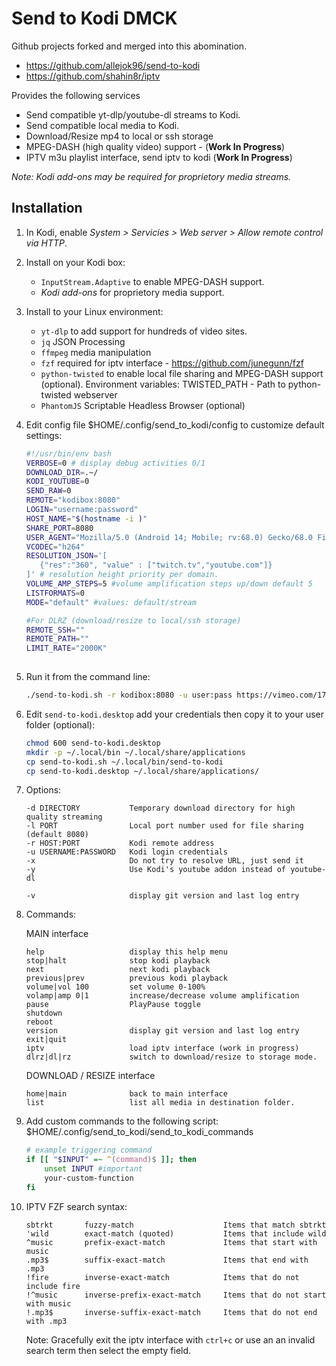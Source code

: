 # Send to Kodi DMCK

Github projects forked and merged into this abomination.

* https://github.com/allejok96/send-to-kodi
* https://github.com/shahin8r/iptv

Provides the following services

* Send compatible yt-dlp/youtube-dl streams to Kodi.
* Send compatible local media to Kodi.
* Download/Resize mp4 to local or ssh storage
* MPEG-DASH (high quality video) support - (__Work In Progress__)
* IPTV m3u playlist interface, send iptv to kodi (__Work In Progress__)

*Note: Kodi add-ons may be required for proprietory media streams.*

## Installation

1. In Kodi, enable *System > Servicies > Web server > Allow remote control via HTTP*.
2. Install on your Kodi box:

   * `InputStream.Adaptive` to enable MPEG-DASH support.
   * *Kodi add-ons* for proprietory media support.

3. Install to your Linux environment:

   * `yt-dlp`           to add support for hundreds of video sites.
   * `jq`               JSON Processing
   * `ffmpeg`           media manipulation
   * `fzf`              required for iptv interface - https://github.com/junegunn/fzf
   * `python-twisted`   to enable local file sharing and MPEG-DASH support (optional). Environment variables: TWISTED_PATH - Path to python-twisted webserver
   * `PhantomJS`        Scriptable Headless Browser (optional)

4. Edit config file $HOME/.config/send_to_kodi/config to customize default settings:

   ```bash
   #!/usr/bin/env bash
   VERBOSE=0 # display debug activities 0/1
   DOWNLOAD_DIR=.~/
   KODI_YOUTUBE=0
   SEND_RAW=0
   REMOTE="kodibox:8080"
   LOGIN="username:password"
   HOST_NAME="$(hostname -i )"
   SHARE_PORT=8080
   USER_AGENT="Mozilla/5.0 (Android 14; Mobile; rv:68.0) Gecko/68.0 Firefox/128.0"
   VCODEC="h264"
   RESOLUTION_JSON='[
      {"res":"360", "value" : ["twitch.tv","youtube.com"]}
   ]' # resolution height priority per domain.
   VOLUME_AMP_STEPS=5 #volume amplification steps up/down default 5
   LISTFORMATS=0
   MODE="default" #values: default/stream

   #For DLRZ (download/resize to local/ssh storage)
   REMOTE_SSH=""
   REMOTE_PATH=""
   LIMIT_RATE="2000K"
 
   ```

5. Run it from the command line:

   ```bash
   ./send-to-kodi.sh -r kodibox:8080 -u user:pass https://vimeo.com/174312494
   ```

6. Edit `send-to-kodi.desktop` add your credentials then copy it to your user folder (optional):

   ```bash
   chmod 600 send-to-kodi.desktop
   mkdir -p ~/.local/bin ~/.local/share/applications
   cp send-to-kodi.sh ~/.local/bin/send-to-kodi
   cp send-to-kodi.desktop ~/.local/share/applications/
   ```

7. Options:

   ```text
   -d DIRECTORY           Temporary download directory for high quality streaming
   -l PORT                Local port number used for file sharing (default 8080)
   -r HOST:PORT           Kodi remote address
   -u USERNAME:PASSWORD   Kodi login credentials
   -x                     Do not try to resolve URL, just send it
   -y                     Use Kodi's youtube addon instead of youtube-dl

   -v                     display git version and last log entry
   ```

8. Commands:
   
   MAIN interface
    
   ```text
   help                   display this help menu
   stop|halt              stop kodi playback
   next                   next kodi playback
   previous|prev          previous kodi playback
   volume|vol 100         set volume 0-100%
   volamp|amp 0|1         increase/decrease volume amplification
   pause                  PlayPause toggle
   shutdown
   reboot
   version                display git version and last log entry
   exit|quit
   iptv                   load iptv interface (work in progress)
   dlrz|dl|rz             switch to download/resize to storage mode.
   ```
   
   DOWNLOAD / RESIZE interface

   ```text  
   home|main              back to main interface
   list                   list all media in destination folder.
   ```

9. Add custom commands to the following script: $HOME/.config/send_to_kodi/send_to_kodi_commands

   ```bash
   # example triggering command
   if [[ "$INPUT" =~ ^(command)$ ]]; then
       unset INPUT #important
       your-custom-function
   fi
   ```

10. IPTV FZF search syntax:
    ```text
    sbtrkt       fuzzy-match	                Items that match sbtrkt
    'wild        exact-match (quoted)	        Items that include wild
    ^music       prefix-exact-match	            Items that start with music
    .mp3$        suffix-exact-match	            Items that end with .mp3
    !fire	     inverse-exact-match	        Items that do not include fire
    !^music      inverse-prefix-exact-match	    Items that do not start with music
    !.mp3$       inverse-suffix-exact-match	    Items that do not end with .mp3
    ```
    Note: Gracefully exit the iptv interface with `ctrl+c` or use an an invalid search term then select the empty field.


